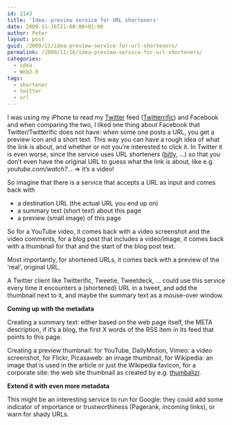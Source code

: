 ```yaml
---
id: 1143
title: 'Idea: preview service for URL shorteners'
date: 2009-11-16T21:00:00+01:00
author: Peter
layout: post
guid: /2009/11/idea-preview-service-for-url-shorteners/
permalink: /2009/11/16/idea-preview-service-for-url-shorteners/
categories:
  - idea
  - Web2.0
tags:
  - shortener
  - twitter
  - url
---
```

I was using my iPhone to read my [Twitter](http://www.twitter.com) feed ([Twitterrific](http://iconfactory.com/software/twitterrific)) and Facebook and when comparing the two, I liked one thing about Facebook that Twitter/Twitterific does not have: when some one posts a URL, you get a preview icon and a short text. This way you can have a rough idea of what the link is about, and whether or not you’re interested to click it. In Twitter it is even worse, since the service uses URL shorteners ([bitly](http://bit.ly/), …) so that you don’t even have the original URL to guess what the link is about, like e.g. _youtube.com/watch?…_ => it’s a video!

So imagine that there is a service that accepts a URL as input and comes back with

  * a destination URL (the actual URL you end up on)
  * a summary text (short text) about this page
  * a preview (small image) of this page

So for a YouTube video, it comes back with a video screenshot and the video comments, for a blog post that includes a video/image, it comes back with a thumbnail for that and the start of the blog post text.

Most importantly, for shortened URLs, it comes back with a preview of the ‘real’, original URL.

A Twitter client like Twitterific, Tweetie, Tweetdeck, … could use this service every time it encounters a (shortened) URL in a tweet, and add the thumbnail next to it, and maybe the summary text as a mouse-over window.

**Coming up with the metadata**

Creating a summary text: either based on the web page itself, the META description, if it’s a blog, the first X words of the RSS item in its feed that points to this page.

Creating a preview thumbnail: for YouTube, DailyMotion, Vimeo: a video screenshot, for Flickr, Picasaweb: an image thumbnail, for Wikipedia: an image that is used in the article or just the Wikipedia favicon, for a corporate site: the web site thumbnail as created by e.g. [thumbalizr](http://www.thumbalizr.com).

**Extend it with even more metadata**

This might be an interesting service to run for Google: they could add some indicator of importance or trustworthiness (Pagerank, incoming links), or warn for shady URLs.